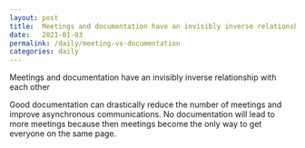 ```yaml
---
layout: post
title:  Meetings and documentation have an invisibly inverse relationship
date:   2021-01-03
permalink: /daily/meeting-vs-documentation
categories: daily
---
```


Meetings and documentation have an invisibly inverse relationship with each other

Good documentation can drastically reduce the number of meetings and improve asynchronous communications. No documentation will lead to more meetings because then meetings become the only way to get everyone on the same page.
